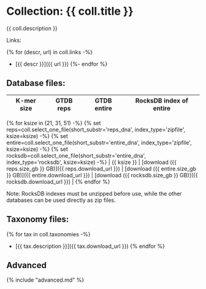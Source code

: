 <!-- automatically generated by code in https://github.com/sourmash-bio/2025-sourmash-databases-doc-template/ -->
<!-- template file: templates/gtdb.md -->

# Collection: {{ coll.title }}

{{ coll.description }}

Links:

{% for (descr, url) in coll.links -%}
* [{{ descr }}]({{ url }})
{%- endfor %}

## Database files:

| K-mer size | GTDB reps | GTDB entire | RocksDB index of entire |
| -------- | -------- | -------- | ---- |
{% for ksize in (21, 31, 51) -%}
{% set reps=coll.select_one_file(short_substr='reps_dna', index_type='zipfile', ksize=ksize) -%}
{% set entire=coll.select_one_file(short_substr='entire_dna', index_type='zipfile', ksize=ksize) -%}
{% set rocksdb=coll.select_one_file(short_substr='entire_dna', index_type='rocksdb', ksize=ksize) -%}
| {{ ksize }} | [download ({{ reps.size_gb }} GB)]({{ reps.download_url }}) | [download ({{ entire.size_gb }} GB)]({{ entire.download_url }})  | [download ({{ rocksdb.size_gb }} GB)]({{ rocksdb.download_url }})  |
{% endfor %}

Note: RocksDB indexes must be unzipped before use, while the other
databases can be used directly as zip files.

## Taxonomy files:

{% for tax in coll.taxonomies -%}
* [{{ tax.description }}]({{ tax.download_url }})
{% endfor %}

## Advanced

{% include "advanced.md" %}
